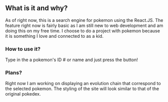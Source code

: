 ## What is it and why?

As of right now, this is a search engine for pokemon using the React.JS. The feature right now is fairly basic as I am still new to web development and am doing this on my free time. I choose to do a project with pokemon because it is something I love and connected to as a kid. 

### How to use it?

Type in the a pokemon's ID # or name and just press the button!

### Plans?

Right now I am working on displaying an evolution chain that correspond to the selected pokemon. The styling of the site will look similar to that of the original pokedex.
